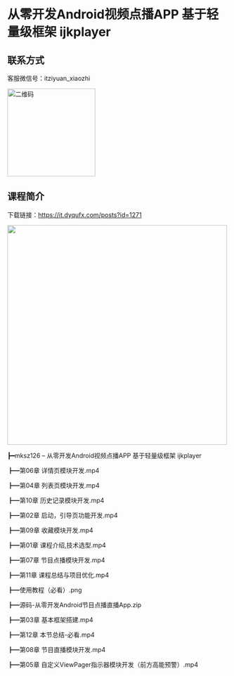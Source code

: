 # 从零开发Android视频点播APP 基于轻量级框架 ijkplayer

## 联系方式

客服微信号：itziyuan_xiaozhi

<img src="https://ziyuanyun.oss-cn-guangzhou.aliyuncs.com/common/20240614073449/666b82192834a.jpg" width="200" height="200" alt="二维码">

## 课程简介

下载链接：https://it.dyqufx.com/posts?id=1271

<img src="https://ziyuanyun.oss-cn-guangzhou.aliyuncs.com/yun/20240515153652/664466147453a.jpg" width="500" alt="">

  ┣━mksz126 &#8211; 从零开发Android视频点播APP 基于轻量级框架 ijkplayer

 ┣━第06章 详情页模块开发.mp4

 ┣━第04章 列表页模块开发.mp4

 ┣━第10章 历史记录模块开发.mp4

 ┣━第02章 启动，引导页功能开发.mp4

 ┣━第09章 收藏模块开发.mp4

 ┣━第01章 课程介绍,技术选型.mp4

 ┣━第07章 节目点播模块开发.mp4

 ┣━第11章 课程总结与项目优化.mp4

 ┣━使用教程（必看）.png

 ┣━源码-从零开发Android节目点播直播App.zip

 ┣━第03章 基本框架搭建.mp4

 ┣━第12章 本节总结-必看.mp4

 ┣━第08章 节目直播模块开发.mp4

 ┣━第05章 自定义ViewPager指示器模块开发（前方高能预警）.mp4

  